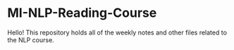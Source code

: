 # MI-NLP-Reading-Course

Hello! This repository holds all of the weekly notes and other files related to the NLP course.
